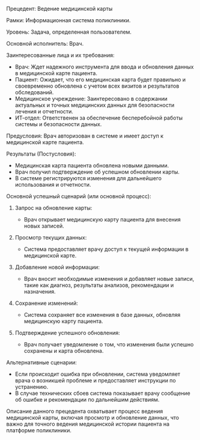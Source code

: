 Прецедент: Ведение медицинской карты

Рамки: Информационная система поликлиники.

Уровень: Задача, определенная пользователем.

Основной исполнитель: Врач.

Заинтересованные лица и их требования:  
- Врач: Ждет надежного инструмента для ввода и обновления данных в медицинской карте пациента.
- Пациент: Ожидает, что его медицинская карта будет правильно и своевременно обновлена с учетом всех визитов и результатов обследований.
- Медицинское учреждение: Заинтересовано в содержании актуальных и точных медицинских данных для безопасности лечения и отчетности.
- ИТ-отдел: Ответственен за обеспечение бесперебойной работы системы и безопасности данных.

Предусловия: Врач авторизован в системе и имеет доступ к медицинской карте пациента.

Результаты (Постусловия):  
- Медицинская карта пациента обновлена новыми данными.
- Врач получил подтверждение об успешном обновлении карты.
- В системе регистрируются изменения для дальнейшего использования и отчетности.

Основной успешный сценарий (или основной процесс):

1. Запрос на обновление карты:
   - Врач открывает медицинскую карту пациента для внесения новых записей.

2. Просмотр текущих данных:
   - Система предоставляет врачу доступ к текущей информации в медицинской карте.

3. Добавление новой информации:
   - Врач вносит необходимые изменения и добавляет новые записи, такие как диагноз, результаты анализов, рекомендации и назначения.

4. Сохранение изменений:
   - Система сохраняет все изменения в базе данных, обновляя медицинскую карту пациента.

5. Подтверждение успешного обновления:
   - Врач получает уведомление о том, что изменения были успешно сохранены и карта обновлена.

Альтернативные сценарии:  
- Если происходит ошибка при обновлении, система уведомляет врача о возникшей проблеме и предоставляет инструкции по устранению.
- В случае технических сбоев система показывает врачу сообщение об ошибке и рекомендации по дальнейшим действиям.

Описание данного прецедента охватывает процесс ведения медицинской карты, включая просмотр и обновление данных, что важно для точного ведения медицинской истории пациента на платформе поликлиники.